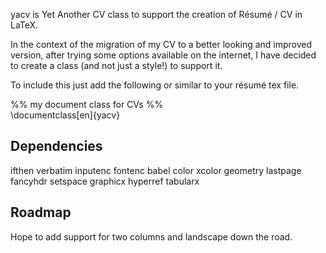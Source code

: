 yacv is Yet Another CV class to support the creation of Résumé / CV in LaTeX.

In the context of the migration of my CV to a better looking and improved version, 
after trying some options available on the internet, I have decided to create a class (and not just a style!) 
to support it.

To include this just add the following or similar to your résumé tex file.

%% my document class for CVs %%<BR>
\documentclass[en]{yacv}

Dependencies
---------
ifthen
verbatim
inputenc
fontenc
babel
color
xcolor
geometry
lastpage
fancyhdr
setspace
graphicx
hyperref
tabularx

Roadmap
---------
Hope to add support for two columns and landscape down the road.
